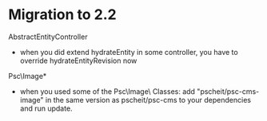 Migration to 2.2
====================

AbstractEntityController
- when you did extend hydrateEntity in some controller, you have to override hydrateEntityRevision now

Psc\Image\*
- when you used some of the Psc\Image\ Classes: add "pscheit/psc-cms-image" in the same version as pscheit/psc-cms to your dependencies and run update.
